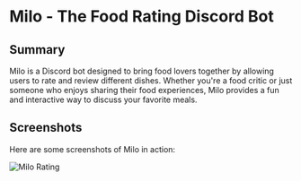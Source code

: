 # Milo - The Food Rating Discord Bot

## Summary
Milo is a Discord bot designed to bring food lovers together by allowing users to rate and review different dishes. Whether you're a food critic or just someone who enjoys sharing their food experiences, Milo provides a fun and interactive way to discuss your favorite meals.

## Screenshots
Here are some screenshots of Milo in action:

![Milo Rating](https://quasar.nyc3.cdn.digitaloceanspaces.com/projects/milo/milo_example1.png)
